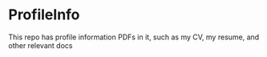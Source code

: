 # ProfileInfo
This repo has profile information PDFs in it, such as my CV, my resume, and other relevant docs
